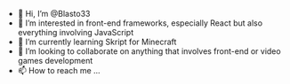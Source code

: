 - 👋 Hi, I’m @Blasto33
- 👀 I’m interested in front-end frameworks, especially React but also everything involving JavaScript
- 🌱 I’m currently learning Skript for Minecraft
- 💞️ I’m looking to collaborate on anything that involves front-end or video games development
- 📫 How to reach me ...

<!---
Blasto33/Blasto33 is a ✨ special ✨ repository because its `README.md` (this file) appears on your GitHub profile.
You can click the Preview link to take a look at your changes.
--->
